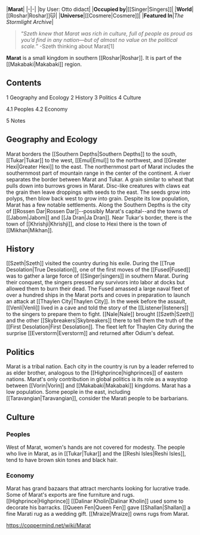 |**Marat**|
|-|-|
|by User: Otto didact|
|**Occupied by**|[[Singer\|Singers]]|
|**World**|[[Roshar\|Roshar]]🐱︎|
|**Universe**|[[Cosmere\|Cosmere]]|
|**Featured In**|*The Stormlight Archive*|

>“*Szeth knew that Marat was rich in culture, full of people as proud as you’d find in any nation—but of almost no value on the political scale.*”
\-Szeth thinking about Marat[1]


**Marat** is a small kingdom in southern [[Roshar\|Roshar]]. It is part of the [[Makabaki\|Makabaki]] region.

## Contents

1 Geography and Ecology
2 History
3 Politics
4 Culture

4.1 Peoples
4.2 Economy


5 Notes


## Geography and Ecology
Marat borders the [[Southern Depths\|Southern Depths]] to the south, [[Tukar\|Tukar]] to the west, [[Emul\|Emul]] to the northwest, and [[Greater Hexi\|Greater Hexi]] to the east. The northernmost part of Marat includes the southernmost part of mountain range in the center of the continent. A river separates the border between Marat and Tukar. A grain similar to wheat that pulls down into burrows grows in Marat. Disc-like creatures with claws eat the grain then leave droppings with seeds to the east. The seeds grow into polyps, then blow back west to grow into grain.
Despite its low population, Marat has a few notable settlements. Along the Southern Depths is the city of [[Rossen Dar\|Rossen Dar]]--possibly Marat's capital--and the towns of [[Jabom\|Jabom]] and [[Ja Dran\|Ja Dran]]. Near Tukar's border, there is the town of [[Khrishji\|Khrishji]], and close to Hexi there is the town of [[Mikhan\|Mikhan]].

## History
[[Szeth\|Szeth]] visited the country during his exile. During the [[True Desolation\|True Desolation]], one of the first moves of the [[Fused\|Fused]] was to gather a large force of [[Singer\|singers]] in southern Marat. During their conquest, the singers pressed any survivors into labor at docks but allowed them to burn their dead. The Fused amassed a large naval fleet of over a hundred ships in the Marat ports and coves in preparation to launch an attack at [[Thaylen City\|Thaylen City]]. In the week before the assault, [[Venli\|Venli]] lived in a cave and told the story of the [[Listener\|listeners]] to the singers to prepare them to fight. [[Nale\|Nale]] brought [[Szeth\|Szeth]] and the other [[Skybreakers\|Skybreakers]] there to tell them the truth of the [[First Desolation\|First Desolation]]. The fleet left for Thaylen City during the surprise [[Everstorm\|Everstorm]] and returned after Odium's defeat.

## Politics
Marat is a tribal nation. Each city in the country is run by a leader referred to as elder brother, analogous to the [[Highprince\|highprinces]] of eastern nations. Marat's only contribution in global politics is its role as a waystop between [[Vorin\|Vorin]] and [[Makabaki\|Makabaki]] kingdoms. Marat has a low population. Some people in the east, including [[Taravangian\|Taravangian]], consider the Marati people to be barbarians.

## Culture
### Peoples
West of Marat, women's hands are not covered for modesty. The people who live in Marat, as in [[Tukar\|Tukar]] and the [[Reshi Isles\|Reshi Isles]], tend to have brown skin tones and black hair.

### Economy
Marat has grand bazaars that attract merchants looking for lucrative trade. Some of Marat's exports are fine furniture and rugs. [[Highprince\|Highprince]] [[Dalinar Kholin\|Dalinar Kholin]] used some to decorate his barracks. [[Queen Fen\|Queen Fen]] gave [[Shallan\|Shallan]] a fine Marati rug as a wedding gift. [[Mraize\|Mraize]] owns rugs from Marat.



https://coppermind.net/wiki/Marat